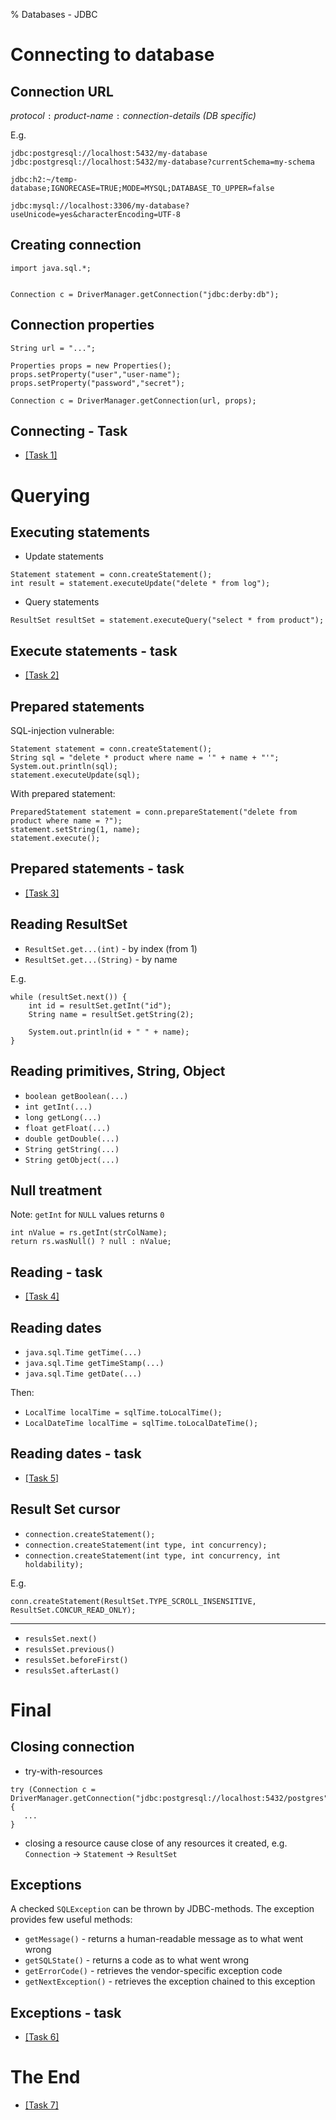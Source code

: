 % Databases - JDBC

# Connecting to database

## Connection URL


_protocol_ `:` _product-name_ `:` _connection-details (DB specific)_

E.g.
```
jdbc:postgresql://localhost:5432/my-database
jdbc:postgresql://localhost:5432/my-database?currentSchema=my-schema
```

```
jdbc:h2:~/temp-database;IGNORECASE=TRUE;MODE=MYSQL;DATABASE_TO_UPPER=false
```

```
jdbc:mysql://localhost:3306/my-database?useUnicode=yes&characterEncoding=UTF-8
```


## Creating connection

```
import java.sql.*;


Connection c = DriverManager.getConnection("jdbc:derby:db");
```

## Connection properties

```
String url = "...";

Properties props = new Properties();
props.setProperty("user","user-name");
props.setProperty("password","secret");

Connection c = DriverManager.getConnection(url, props);
```
## Connecting - Task

* <a href="databases-3-tasks.html#/zadanie-1" target="_blank">[Task 1]</a>


# Querying

## Executing statements

* Update statements
```
Statement statement = conn.createStatement();
int result = statement.executeUpdate("delete * from log");
```

* Query statements

```
ResultSet resultSet = statement.executeQuery("select * from product");
```

## Execute statements - task 

* <a href="databases-3-tasks.html#/zadanie-2" target="_blank">[Task 2]</a>


## Prepared statements

SQL-injection vulnerable:
```
Statement statement = conn.createStatement();
String sql = "delete * product where name = '" + name + "'";
System.out.println(sql);
statement.executeUpdate(sql);
```

With prepared statement:
```
PreparedStatement statement = conn.prepareStatement("delete from product where name = ?");
statement.setString(1, name);
statement.execute();
```

## Prepared statements - task

* <a href="databases-3-tasks.html#/zadanie-3" target="_blank">[Task 3]</a>


## Reading ResultSet

* `ResultSet.get...(int)` - by index (from 1)
* `ResultSet.get...(String)` - by name 

E.g.
```
while (resultSet.next()) {
    int id = resultSet.getInt("id");
    String name = resultSet.getString(2);
    
    System.out.println(id + " " + name);
}
```

## Reading primitives, String, Object

* `boolean getBoolean(...)`
* `int getInt(...)`
* `long getLong(...)`
* `float getFloat(...)`
* `double getDouble(...)`
* `String getString(...)`
* `String getObject(...)`

## Null treatment

Note: `getInt` for `NULL` values returns `0`
 
```
int nValue = rs.getInt(strColName);
return rs.wasNull() ? null : nValue;
```

## Reading - task


* <a href="databases-3-tasks.html#/zadanie-4" target="_blank">[Task 4]</a>


## Reading dates

* `java.sql.Time getTime(...)`
* `java.sql.Time getTimeStamp(...)`
* `java.sql.Time getDate(...)`

Then:

* `LocalTime localTime = sqlTime.toLocalTime();`
* `LocalDateTime localTime = sqlTime.toLocalDateTime();`

## Reading dates - task


* <a href="databases-3-tasks.html#/zadanie-5" target="_blank">[Task 5]</a>


## Result Set cursor

* `connection.createStatement();`
* `connection.createStatement(int type, int concurrency);`
* `connection.createStatement(int type, int concurrency, int holdability);`

E.g.
```
conn.createStatement(ResultSet.TYPE_SCROLL_INSENSITIVE, ResultSet.CONCUR_READ_ONLY);
```

---

* `resulsSet.next()`
* `resulsSet.previous()`
* `resulsSet.beforeFirst()`
* `resulsSet.afterLast()`

# Final

## Closing connection

* try-with-resources
```
try (Connection c = DriverManager.getConnection("jdbc:postgresql://localhost:5432/postgres")) {
   ...
}
```

* closing a resource cause close of any resources it created, e.g. `Connection` -> `Statement` -> `ResultSet`

## Exceptions

A checked `SQLException` can be thrown by JDBC-methods. The exception provides few useful methods:

* `getMessage()` - returns a human-readable message as to what went wrong
* `getSQLState()` - returns a code as to what went wrong
* `getErrorCode()` - retrieves the vendor-specific exception code
* `getNextException()` - retrieves the exception chained to this exception

## Exceptions - task

* <a href="databases-3-tasks.html#/zadanie-6" target="_blank">[Task 6]</a>


# The End

* <a href="databases-3-tasks.html#/zadanie-7" target="_blank">[Task 7]</a>
